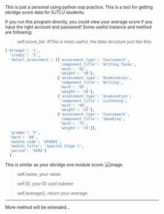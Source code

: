 This is just a personal using python oop practice. This is a tool for getting ebridge score data for XJTLU students.

If you run this program directly, you could view your average score if you input the right account and password!
Some useful instance and method are following:
> self.score_list. #This is most useful, the data structure just like this:
```python
['Attempt': '1',
  'credit': '5',
  'detail_assessment': [{'assessment_type': 'Coursework',
                         'component_title': 'Writing Tasks',
                         'mark': '82',
                         'weight': '30'},
                        {'assessment_type': 'Examination',
                         'component_title': 'Writing',
                         'mark': '95',
                         'weight': '20'},
                        {'assessment_type': 'Examination',
                         'component_title': 'Listening',
                         'mark': '69',
                         'weight': '25'},
                        {'assessment_type': 'Coursework',
                         'component_title': 'Speaking',
                         'mark': '75',
                         'weight': '25'}],
  'grades': 'P',
  'mark': '80',
  'module_code': 'SPA001',
  'module_title': 'Spanish Stage 1',
  'period': 'SEM2'}
  ]
  ```
  This is similar as your ebridge one module score:
  ![image](http://ww3.sinaimg.cn/large/0060lm7Tly1fko0vy0flrj31kw0enacu.jpg)
  
> self.name, your name

> self.ID, your ID card nubmer 

> self.average(), return your average.


---------
More method will be extended...
